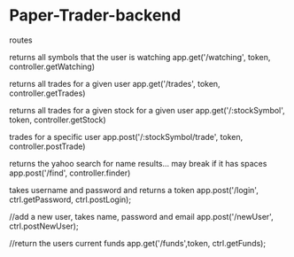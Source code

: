 # Paper-Trader-backend

routes

returns all symbols that the user is watching
app.get('/watching', token, controller.getWatching)

returns all trades for a given user
app.get('/trades', token, controller.getTrades)

returns all trades for a given stock for a given user
app.get('/:stockSymbol', token, controller.getStock)

trades for a specific user
app.post('/:stockSymbol/trade', token, controller.postTrade)

returns the yahoo search for name results... may break if it has spaces
app.post('/find', controller.finder)


takes username and password and returns a token
app.post('/login', ctrl.getPassword, ctrl.postLogin);


//add a new user, takes name, password and email
app.post('/newUser', ctrl.postNewUser);


//return the users current funds
app.get('/funds',token, ctrl.getFunds);
